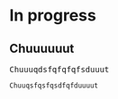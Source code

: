 <h1>In progress</h1>

<h2>Chuuuuuut</h2>

<pre>Chuuuqdsfqfqfqfsduuut</pre>

<code>Chuuqsfqsfqsdfqfduuuut</code>
